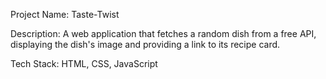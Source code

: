 Project Name: Taste-Twist

Description: A web application that fetches a random dish from a free API, displaying the dish's image and providing a link to its recipe card.​

Tech Stack: HTML, CSS, JavaScript
